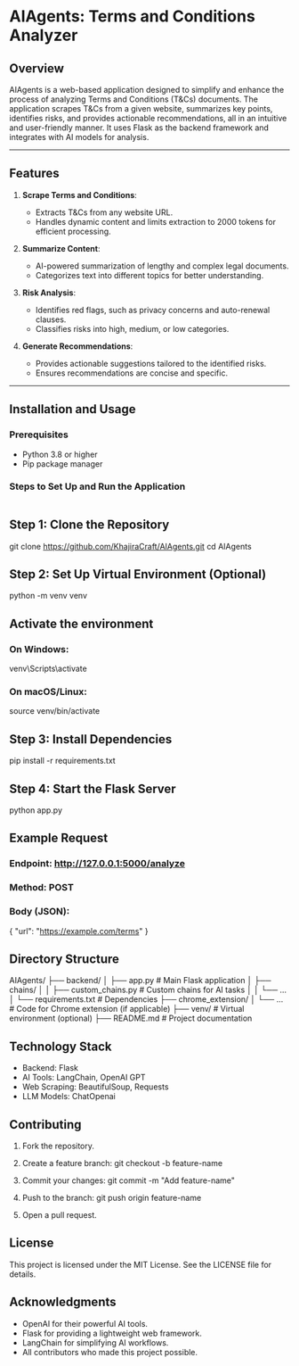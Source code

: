 # AIAgents: Terms and Conditions Analyzer

## Overview

AIAgents is a web-based application designed to simplify and enhance the process of analyzing Terms and Conditions (T&Cs) documents. The application scrapes T&Cs from a given website, summarizes key points, identifies risks, and provides actionable recommendations, all in an intuitive and user-friendly manner. It uses Flask as the backend framework and integrates with AI models for analysis.

---

## Features

1. **Scrape Terms and Conditions**:
   - Extracts T&Cs from any website URL.
   - Handles dynamic content and limits extraction to 2000 tokens for efficient processing.

2. **Summarize Content**:
   - AI-powered summarization of lengthy and complex legal documents.
   - Categorizes text into different topics for better understanding.

3. **Risk Analysis**:
   - Identifies red flags, such as privacy concerns and auto-renewal clauses.
   - Classifies risks into high, medium, or low categories.

4. **Generate Recommendations**:
   - Provides actionable suggestions tailored to the identified risks.
   - Ensures recommendations are concise and specific.

---

## Installation and Usage

### Prerequisites
- Python 3.8 or higher
- Pip package manager

### Steps to Set Up and Run the Application
```bash
```
## Step 1: Clone the Repository
git clone https://github.com/KhajiraCraft/AIAgents.git
cd AIAgents

## Step 2: Set Up Virtual Environment (Optional)
python -m venv venv
## Activate the environment
### On Windows:
venv\Scripts\activate
### On macOS/Linux:
source venv/bin/activate

## Step 3: Install Dependencies
pip install -r requirements.txt

## Step 4: Start the Flask Server
python app.py

## Example Request
### Endpoint: http://127.0.0.1:5000/analyze
### Method: POST
### Body (JSON):
{
  "url": "https://example.com/terms"
}

## Directory Structure
AIAgents/
├── backend/
│   ├── app.py                # Main Flask application
│   ├── chains/
│   │   ├── custom_chains.py  # Custom chains for AI tasks
│   │   └── ...
│   └── requirements.txt      # Dependencies
├── chrome_extension/
│   └── ...                   # Code for Chrome extension (if applicable)
├── venv/                     # Virtual environment (optional)
├── README.md                 # Project documentation

## Technology Stack
- Backend: Flask
- AI Tools: LangChain, OpenAI GPT
- Web Scraping: BeautifulSoup, Requests
- LLM Models: ChatOpenai

## Contributing
1. Fork the repository.

2. Create a feature branch:
git checkout -b feature-name

3. Commit your changes:
git commit -m "Add feature-name"

4. Push to the branch:
git push origin feature-name

5. Open a pull request.

## License
This project is licensed under the MIT License. See the LICENSE file for details.

## Acknowledgments
- OpenAI for their powerful AI tools.
- Flask for providing a lightweight web framework.
- LangChain for simplifying AI workflows.
- All contributors who made this project possible.
```

